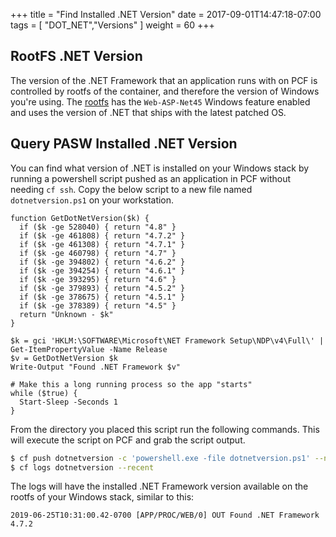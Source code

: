 +++
title = "Find Installed .NET Version"
date =  2017-09-01T14:47:18-07:00
tags = [ "DOT_NET","Versions" ]
weight = 60
+++

## RootFS .NET Version

The version of the .NET Framework that an application runs with on PCF is controlled by rootfs of the container, and therefore the version of Windows you're using. The [rootfs](https://github.com/cloudfoundry/windows2016fs/blob/master/2019/Dockerfile) has the `Web-ASP-Net45` Windows feature enabled and uses the version of .NET that ships with the latest patched OS.

## Query PASW Installed .NET Version

You can find what version of .NET is installed on your Windows stack by running a powershell script pushed as an application in PCF without needing `cf ssh`. Copy the below script to a new file named `dotnetversion.ps1` on your workstation.

```PS
function GetDotNetVersion($k) {
  if ($k -ge 528040) { return "4.8" }
  if ($k -ge 461808) { return "4.7.2" }
  if ($k -ge 461308) { return "4.7.1" }
  if ($k -ge 460798) { return "4.7" }
  if ($k -ge 394802) { return "4.6.2" }
  if ($k -ge 394254) { return "4.6.1" }
  if ($k -ge 393295) { return "4.6" }
  if ($k -ge 379893) { return "4.5.2" }
  if ($k -ge 378675) { return "4.5.1" }
  if ($k -ge 378389) { return "4.5" }
  return "Unknown - $k"
}

$k = gci 'HKLM:\SOFTWARE\Microsoft\NET Framework Setup\NDP\v4\Full\' | Get-ItemPropertyValue -Name Release
$v = GetDotNetVersion $k
Write-Output "Found .NET Framework $v"

# Make this a long running process so the app "starts"
while ($true) {
  Start-Sleep -Seconds 1  
}
```

From the directory you placed this script run the following commands. This will execute the script on PCF and grab the script output.

```bash
$ cf push dotnetversion -c 'powershell.exe -file dotnetversion.ps1' --no-route -s windows -b binary_buildpack -u none
$ cf logs dotnetversion --recent
```

The logs will have the installed .NET Framework version available on the rootfs of your Windows stack, similar to this:

```
2019-06-25T10:31:00.42-0700 [APP/PROC/WEB/0] OUT Found .NET Framework 4.7.2
```